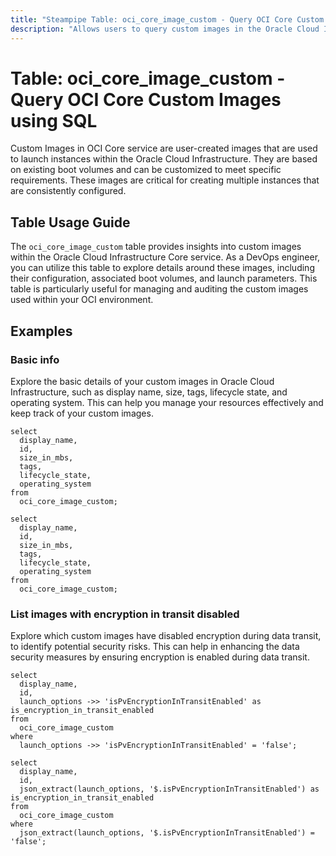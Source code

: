 ```yaml
---
title: "Steampipe Table: oci_core_image_custom - Query OCI Core Custom Images using SQL"
description: "Allows users to query custom images in the Oracle Cloud Infrastructure (OCI) Core service."
---
```


# Table: oci_core_image_custom - Query OCI Core Custom Images using SQL

Custom Images in OCI Core service are user-created images that are used to launch instances within the Oracle Cloud Infrastructure. They are based on existing boot volumes and can be customized to meet specific requirements. These images are critical for creating multiple instances that are consistently configured.

## Table Usage Guide

The `oci_core_image_custom` table provides insights into custom images within the Oracle Cloud Infrastructure Core service. As a DevOps engineer, you can utilize this table to explore details around these images, including their configuration, associated boot volumes, and launch parameters. This table is particularly useful for managing and auditing the custom images used within your OCI environment.

## Examples

### Basic info
Explore the basic details of your custom images in Oracle Cloud Infrastructure, such as display name, size, tags, lifecycle state, and operating system. This can help you manage your resources effectively and keep track of your custom images.

```sql+postgres
select
  display_name,
  id,
  size_in_mbs,
  tags,
  lifecycle_state,
  operating_system
from
  oci_core_image_custom;
```

```sql+sqlite
select
  display_name,
  id,
  size_in_mbs,
  tags,
  lifecycle_state,
  operating_system
from
  oci_core_image_custom;
```

### List images with encryption in transit disabled
Explore which custom images have disabled encryption during data transit, to identify potential security risks. This can help in enhancing the data security measures by ensuring encryption is enabled during data transit.

```sql+postgres
select
  display_name,
  id,
  launch_options ->> 'isPvEncryptionInTransitEnabled' as is_encryption_in_transit_enabled
from
  oci_core_image_custom
where
  launch_options ->> 'isPvEncryptionInTransitEnabled' = 'false';
```

```sql+sqlite
select
  display_name,
  id,
  json_extract(launch_options, '$.isPvEncryptionInTransitEnabled') as is_encryption_in_transit_enabled
from
  oci_core_image_custom
where
  json_extract(launch_options, '$.isPvEncryptionInTransitEnabled') = 'false';
```